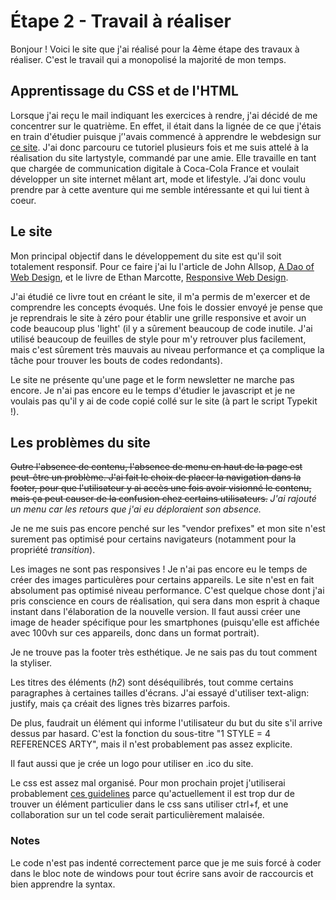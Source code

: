 # Étape 2 - Travail à réaliser

Bonjour ! Voici le site que j'ai réalisé pour la 4ème étape des travaux à réaliser. C'est le travail qui a monopolisé la majorité de mon temps.

## Apprentissage du CSS et de l'HTML

Lorsque j'ai reçu le mail indiquant les exercices à rendre, j'ai décidé de me concentrer sur le quatrième. En effet, il était dans la lignée de ce que j'étais en train d'étudier puisque j’'avais commencé à apprendre le webdesign sur [ce site](http://www.steaw-webdesign.com/css/). J'ai donc parcouru ce tutoriel plusieurs fois et me suis attelé à la réalisation du site lartystyle, commandé par une amie.  Elle travaille en tant que chargée de communication digitale à Coca-Cola France et voulait développer un site internet mêlant art, mode et lifestyle. J’ai donc voulu prendre par à cette aventure qui me semble intéressante et qui lui tient à coeur. 

## Le site

Mon principal objectif dans le développement du site est qu'il soit totalement responsif. Pour ce faire j'ai lu l'article de John Allsop, [A Dao of Web Design](http://alistapart.com/article/dao), et le livre de Ethan Marcotte, [Responsive Web Design](http://abookapart.com/products/responsive-web-design).

J'ai étudié ce livre tout en créant le site, il m'a permis de m'exercer et de comprendre les concepts évoqués. Une fois le dossier envoyé je pense que je reprendrais le site à zéro pour établir une grille responsive et avoir un code beaucoup plus 'light' (il y a sûrement beaucoup de code inutile. J'ai utilisé beaucoup de feuilles de style pour m'y retrouver plus facilement, mais c'est sûrement très mauvais au niveau performance et ça complique la tâche pour trouver les bouts de codes redondants).

Le site ne présente qu'une page et le form newsletter ne marche pas encore. Je n'ai pas encore eu le temps d'étudier le javascript et je ne voulais pas qu'il y ai de code copié collé sur le site (à part le script Typekit !).

## Les problèmes du site

<strike>Outre l'absence de contenu, l'absence de menu en haut de la page est peut-être un problème. J'ai fait le choix de placer la navigation dans la footer, pour que l'utilisateur y ai accès une fois avoir visionné le contenu, mais ça peut causer de la confusion chez certains utilisateurs.</strike> *J'ai rajouté un menu car les retours que j'ai eu déploraient son absence.*

Je ne me suis pas encore penché sur les "vendor prefixes" et mon site n'est surement pas optimisé pour certains navigateurs (notamment pour la propriété *transition*).

Les images ne sont pas responsives ! Je n'ai pas encore eu le temps de créer des images particulères pour certains appareils. Le site n'est en fait absolument pas optimisé niveau performance. C'est quelque chose dont j'ai pris conscience en cours de réalisation, qui sera dans mon esprit à chaque instant dans l'élaboration de la nouvelle version. Il faut aussi créer une image de header spécifique pour les smartphones (puisqu'elle est affichée avec 100vh sur ces appareils, donc dans un format portrait).

Je ne trouve pas la footer très esthétique. Je ne sais pas du tout comment la styliser.

Les titres des éléments (*h2*) sont déséquilibrés, tout comme certains paragraphes à certaines tailles d'écrans. J'ai essayé d'utiliser text-align: justify, mais ça créait des lignes très bizarres parfois.

De plus, faudrait un élément qui informe l'utilisateur du but du site s'il arrive dessus par hasard. C'est la fonction du sous-titre "1 STYLE = 4 REFERENCES ARTY", mais il n'est probablement pas assez explicite.

Il faut aussi que je crée un logo pour utiliser en .ico du site.

Le css est assez mal organisé. Pour mon prochain projet j'utiliserai probablement [ces guidelines](http://mdo.github.io/code-guide/) parce qu'actuellement il est trop dur de trouver un élément particulier dans le css sans utiliser ctrl+f, et une collaboration sur un tel code serait particulièrement malaisée.

### Notes

Le code n'est pas indenté correctement parce que je me suis forcé à coder dans le bloc note de windows pour tout écrire sans avoir de raccourcis et bien apprendre la syntax.